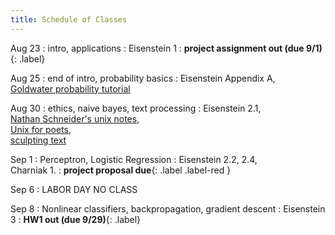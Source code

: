 ```yaml
---
title: Schedule of Classes
---
```


Aug 23
: intro, applications
  : Eisenstein 1
: **project assignment out (due 9/1)**{: .label}


Aug 25
: end of intro, probability basics
  : Eisenstein Appendix A,\
  [Goldwater probability tutorial](http://homepages.inf.ed.ac.uk/sgwater/teaching/general/probability.pdf)

Aug 30
: ethics, naive bayes, text processing
  : Eisenstein 2.1,\
  [Nathan Schneider's unix notes](https://github.com/nschneid/unix-text-commands),\
  [Unix for poets](https://www.cs.upc.edu/~padro/Unixforpoets.pdf),\
  [sculpting text](http://matt.might.net/articles/sculpting-text/)

Sep 1
: Perceptron, Logistic Regression
  : Eisenstein 2.2, 2.4,\
  Charniak 1.
: **project proposal due**{: .label .label-red }

Sep 6
: LABOR DAY NO CLASS

Sep 8
: Nonlinear classifiers, backpropagation, gradient descent
  : Eisenstein 3
: **HW1 out (due 9/29)**{: .label}